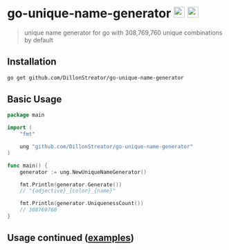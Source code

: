 # go-unique-name-generator <img src="https://img.icons8.com/external-kiranshastry-gradient-kiranshastry/64/000000/external-fingerprint-law-and-crime-kiranshastry-gradient-kiranshastry.png" height="25" width="25"/> <img src="https://img.icons8.com/color/48/000000/golang.png" height="25" width="25"/>

> unique name generator for go with 308,769,760 unique combinations by default

## Installation
```sh
go get github.com/DillonStreator/go-unique-name-generator
```

## Basic Usage

```go
package main

import (
    "fmt"

    ung "github.com/DillonStreator/go-unique-name-generator"
)

func main() {
    generator := ung.NewUniqueNameGenerator()

    fmt.Println(generator.Generate())
    // "{adjective}_{color}_{name}"

    fmt.Println(generator.UniquenessCount())
    // 308769760
}
```

## Usage continued ([examples](./example/main.go))
